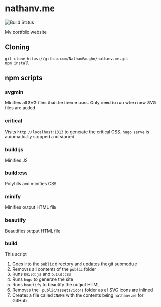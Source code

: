 # nathanv.me
![Build Status](https://github.com/NathanVaughn/nathanv.me/workflows/Build/badge.svg)

My portfolio website

## Cloning

```
git clone https://github.com/NathanVaughn/nathanv.me.git
npm install
```

## npm scripts

### svgmin

Minifies all SVG files that the theme uses. Only need to run when new SVG files are added

### critical

Visits `http://localhost:1313` to generate the critical CSS. `hugo serve` is automatically stopped and started.

### build:js

Minifies JS

### build:css

Polyfills and minifies CSS

### minify

Minifies output HTML file

### beautify

Beautifies output HTML file

### build

This script:
1. Goes into the `public` directory and updates the git submodule
2. Removes all contents of the `public` folder
3. Runs `build:js` and `build:css`
4. Runs `hugo` to generate the site
5. Runs `beautify` to beautify the output HTML
6. Removes the ` public/assets/icons` folder as all SVG icons are inlined
7. Creates a file called `CNAME` with the contents being `nathanv.me` for GitHub.
